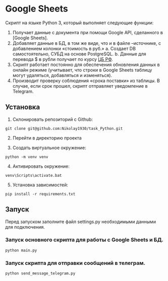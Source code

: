 # Google Sheets

Cкрипт на языке Python 3, который выполняет следующие функции:

1. Получает данные с документа при помощи Google API, сделанного в [Google Sheets].
2. Добавляет данные в БД, в том же виде, что и в файле –источнике, с добавлением колонки «стоимость в руб.»
    a. Создает DB самостоятельно, СУБД на основе PostgreSQL.
    b. Данные для перевода $ в рубли получает по курсу [ЦБ РФ](https://www.cbr.ru/development/SXML/).
3. Скрипт работает постоянно для обеспечения обновления данных в онлайн режиме (учитывает, что строки в Google Sheets таблицу могут удаляться, добавляться и изменяться). 
4. Производит проверку соблюдения «срока поставки» из таблицы. В случае, если срок прошел, скрипт отправляет уведомление в Telegram.

## Установка

1) Склонировать репозиторий с Github:
```
git clone git@github.com:Nikolay1930/task_Python.git
```
2) Перейти в директорию проекта

3) Создать виртуальное окружение:
```
python -m venv venv
```
4) Активировать окружение:
```
venv\Scripts\activate.bat
```
5) Установка зависимостей:
```
pip install -r requirements.txt
```
## Запуск

Перед запуском заполните файл settings.py необходимыми данными для подключения.

### Запуск основного скрипта для работы с Google Sheets и БД.
```
python main.py
```
### Запуск скрипта для отправки сообщений в телеграм.
```
python send_message_telegram.py
```
